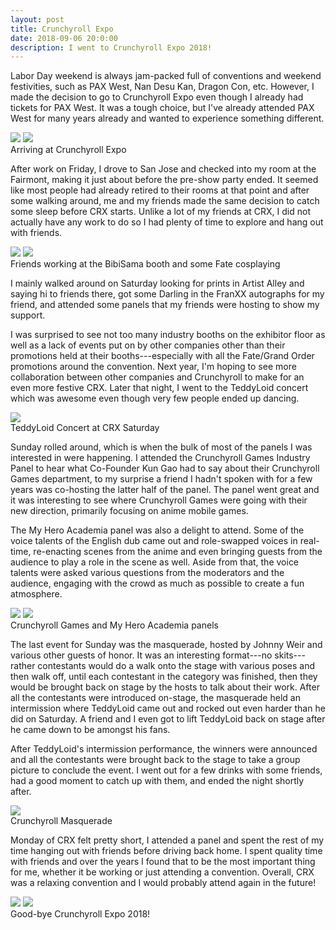 ```yaml
---
layout: post
title: Crunchyroll Expo
date: 2018-09-06 20:0:00
description: I went to Crunchyroll Expo 2018!
---
```

Labor Day weekend is always jam-packed full of conventions and weekend festivities, such as PAX West, Nan Desu Kan, Dragon Con, etc. However, I made the decision to go to Crunchyroll Expo even though I already had tickets for PAX West. It was a tough choice, but I've already attended PAX West for many years already and wanted to experience something different.

<div class="img_row">
	<img class="col two" src="{{ site.baseurl }}/img/crx-night.jpg">
	<img class="col one" src="{{ site.baseurl }}/img/crx-self.jpg">
</div>
<div class="col three caption">
	Arriving at Crunchyroll Expo
</div>

After work on Friday, I drove to San Jose and checked into my room at the Fairmont, making it just about before the pre-show party ended. It seemed like most people had already retired to their rooms at that point and after some walking around, me and my friends made the same decision to catch some sleep before CRX starts. Unlike a lot of my friends at CRX, I did not actually have any work to do so I had plenty of time to explore and hang out with friends.

<div class="img_row">
	<img class="col one" src="{{ site.baseurl }}/img/crx-bibisama.jpg">
	<img class="col two" src="{{ site.baseurl }}/img/crx-fates.jpg">
</div>
<div class="col three caption">
	Friends working at the BibiSama booth and some Fate cosplaying
</div>

I mainly walked around on Saturday looking for prints in Artist Alley and saying hi to friends there, got some Darling in the FranXX autographs for my friend, and attended some panels that my friends were hosting to show my support.

I was surprised to see not too many industry booths on the exhibitor floor as well as a lack of events put on by other companies other than their promotions held at their booths---especially with all the Fate/Grand Order promotions around the convention. Next year, I'm hoping to see more collaboration between other companies and Crunchyroll to make for an even more festive CRX. Later that night, I went to the TeddyLoid concert which was awesome even though very few people ended up dancing.

<div class="img_row">
	<img class="col three" src="{{ site.baseurl }}/img/crx-teddy.jpg">
</div>
<div class="col three caption">
	TeddyLoid Concert at CRX Saturday
</div>

Sunday rolled around, which is when the bulk of most of the panels I was interested in were happening. I attended the Crunchyroll Games Industry Panel to hear what Co-Founder Kun Gao had to say about their Crunchyroll Games department, to my surprise a friend I hadn't spoken with for a few years was co-hosting the latter half of the panel. The panel went great and it was interesting to see where Crunchyroll Games were going with their new direction, primarily focusing on anime mobile games.

The My Hero Academia panel was also a delight to attend. Some of the voice talents of the English dub came out and role-swapped voices in real-time, re-enacting scenes from the anime and even bringing guests from the audience to play a role in the scene as well. Aside from that, the voice talents were asked various questions from the moderators and the audience, engaging with the crowd as much as possible to create a fun atmosphere.

<div class="img_row">
	<img class="col one" src="{{ site.baseurl }}/img/crx-games.jpg">
	<img class="col two" src="{{ site.baseurl }}/img/crx-mha.jpg">
</div>
<div class="col three caption">
	Crunchyroll Games and My Hero Academia panels
</div>

The last event for Sunday was the masquerade, hosted by Johnny Weir and various other guests of honor. It was an interesting format---no skits---rather contestants would do a walk onto the stage with various poses and then walk off, until each contestant in the category was finished, then they would be brought back on stage by the hosts to talk about their work. After all the contestants were introduced on-stage, the masquerade held an intermission where TeddyLoid came out and rocked out even harder than he did on Saturday. A friend and I even got to lift TeddyLoid back on stage after he came down to be amongst his fans.

After TeddyLoid's intermission performance, the winners were announced and all the contestants were brought back to the stage to take a group picture to conclude the event. I went out for a few drinks with some friends, had a good moment to catch up with them, and ended the night shortly after.

<div class="img_row">
	<img class="col three" src="{{ site.baseurl }}/img/crx-masq.jpg">
</div>
<div class="col three caption">
	Crunchyroll Masquerade
</div>

Monday of CRX felt pretty short, I attended a panel and spent the rest of my time hanging out with friends before driving back home. I spent quality time with friends and over the years I found that to be the most important thing for me, whether it be working or just attending a convention. Overall, CRX was a relaxing convention and I would probably attend again in the future!

<div class="img_row">
	<img class="col one" src="{{ site.baseurl }}/img/crx-end.jpg">
	<img class="col two" src="{{ site.baseurl }}/img/crx-bye.jpg">
</div>
<div class="col three caption">
	Good-bye Crunchyroll Expo 2018!
</div>
